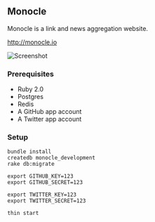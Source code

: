 ## Monocle

Monocle is a link and news aggregation website.

http://monocle.io

![Screenshot](http://maccman.github.io/monocle/screenshot.png)

### Prerequisites

* Ruby 2.0
* Postgres
* Redis
* A GitHub app account
* A Twitter app account

### Setup

    bundle install
    createdb monocle_development
    rake db:migrate

    export GITHUB_KEY=123
    export GITHUB_SECRET=123

    export TWITTER_KEY=123
    export TWITTER_SECRET=123

    thin start